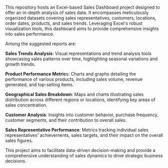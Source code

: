 This repository hosts an Excel-based Sales Dashboard project designed to offer an in-depth analysis of sales data. It encompasses meticulously organized datasets covering sales representatives, customers, locations, order dates, products, and sales trends. Leveraging Excel's robust visualization tools, this dashboard aims to provide comprehensive insights into sales performance.

Among the suggested reports are:

**Sales Trends Analysis**: Visual representations and trend analysis tools showcasing sales patterns over time,
highlighting seasonal variations and growth trends.

**Product Performance Metric**s: Charts and graphs detailing the performance of various products,
including sales volume, revenue generated, and top-selling items.

**Geographical Sales Breakdown**: Maps and charts illustrating sales distribution across different regions or locations,
identifying key areas of sales concentration.

**Customer Analysis**: Insights into customer behavior, purchase frequency, customer segments, 
and their contribution to overall sales.

**Sales Representative Performance**: Metrics tracking individual sales representatives' achievements, sales targets, 
and their impact on the overall sales figures.

This project aims to facilitate data-driven decision-making and provide a comprehensive understanding of sales dynamics to drive strategic business decisions.

